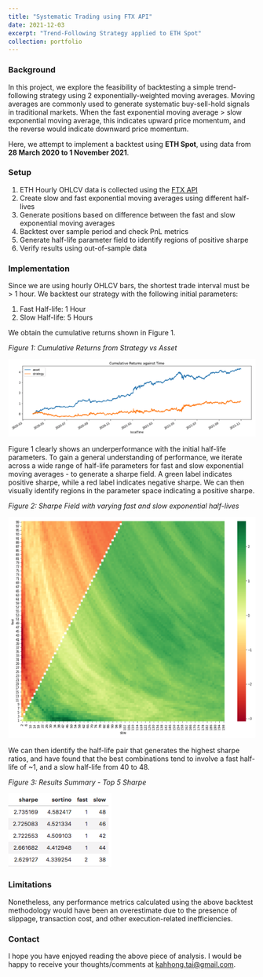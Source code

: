 ```yaml
---
title: "Systematic Trading using FTX API"
date: 2021-12-03
excerpt: "Trend-Following Strategy applied to ETH Spot"
collection: portfolio
---
```


### Background
In this project, we explore the feasibility of backtesting a simple trend-following strategy using 2 exponentially-weighted moving averages. Moving averages are commonly used to generate systematic buy-sell-hold signals in traditional markets. When the fast exponential moving average > slow exponential moving average, this indicates upward price momentum, and the reverse would indicate downward price momentum.

Here, we attempt to implement a backtest using **ETH Spot**, using data from **28 March 2020 to 1 November 2021**.

### Setup
1. ETH Hourly OHLCV data is collected using the [FTX API](https://docs.ftx.com/#overview)
2. Create slow and fast exponential moving averages using different half-lives
3. Generate positions based on difference between the fast and slow exponential moving averages
4. Backtest over sample period and check PnL metrics
5. Generate half-life parameter field to identify regions of positive sharpe
6. Verify results using out-of-sample data

### Implementation
Since we are using hourly OHLCV bars, the shortest trade interval must be > 1 hour. We backtest our strategy with the following initial parameters:
1. Fast Half-life: 1 Hour
2. Slow Half-life: 5 Hours

We obtain the cumulative returns shown in Figure 1.

<p align = "left"><em>Figure 1: Cumulative Returns from Strategy vs Asset</em></p>
<p align="left"><img src="/images/Trend-following Cumulative Returns.png"/></p>

Figure 1 clearly shows an underperformance with the initial half-life parameters. To gain a general understanding of performance, we iterate across a wide range of half-life parameters for fast and slow exponential moving averages - to generate a sharpe field. A green label indicates positive sharpe, while a red label indicates negative sharpe. We can then visually identify regions in the parameter space indicating a positive sharpe.

<p align = "left"><em>Figure 2: Sharpe Field with varying fast and slow exponential half-lives</em></p>
<p align="left"><img src="/images/Trend-following Sharpe Field.png" height="450" width="600" /></p>

We can then identify the half-life pair that generates the highest sharpe ratios, and have found that the best combinations tend to involve a fast half-life of ~1, and a slow half-life from 40 to 48.

<p align = "left"><em>Figure 3: Results Summary - Top 5 Sharpe </em></p>
<p align="left"><img src="/images/Trend-following Results Table.png" height="150" width="210" /></p>

### Limitations

Nonetheless, any performance metrics calculated using the above backtest methodology would have been an overestimate due to the presence of slippage, transaction cost, and other execution-related inefficiencies.

### Contact
I hope you have enjoyed reading the above piece of analysis. I would be happy to receive your thoughts/comments at [kahhong.tai@gmail.com](kahhong.tai@gmail.com).
